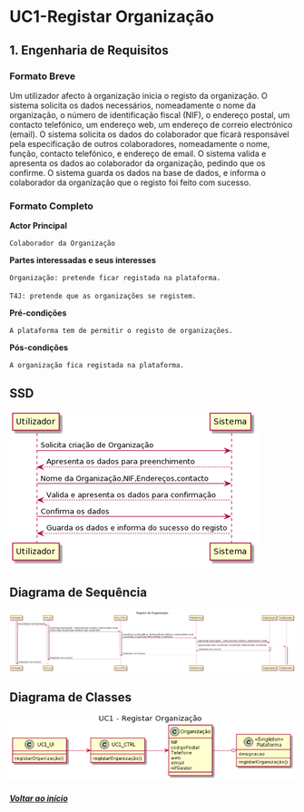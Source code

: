 # UC1-Registar Organização


## 1. Engenharia de Requisitos

### Formato Breve

Um utilizador afecto à organização inicia o registo da organização. O sistema solicita os dados necessários, nomeadamente o nome da organização, o número de identificação fiscal (NIF), o endereço postal, um contacto telefónico, um endereço web, um endereço de correio electrónico (email). O sistema solicita os dados do colaborador que ficará responsável pela especificação de outros colaboradores, nomeadamente o nome, função, contacto telefónico, e endereço de email.
O sistema valida e apresenta os dados ao colaborador da organização, pedindo que os confirme. O sistema guarda os dados na base de dados, e informa o colaborador da organização que o registo foi feito com sucesso.

### Formato Completo

**Actor Principal**

    Colaborador da Organização

**Partes interessadas e seus interesses**

    Organização: pretende ficar registada na plataforma.

    T4J: pretende que as organizações se registem.

**Pré-condições**

    A plataforma tem de permitir o registo de organizações.

**Pós-condições**

    A organização fica registada na plataforma.

## SSD

![UC1_SSD.png](UC1_SSD.png)

## Diagrama de Sequência

![UC1_DS.png](UC1_DS.png)

## Diagrama de Classes

![UC1_DC.png](UC1_DC.png)

##### [Voltar ao início](https://github.com/ajorgesantosp/upskill_java1_g1/blob/main/README.md)



